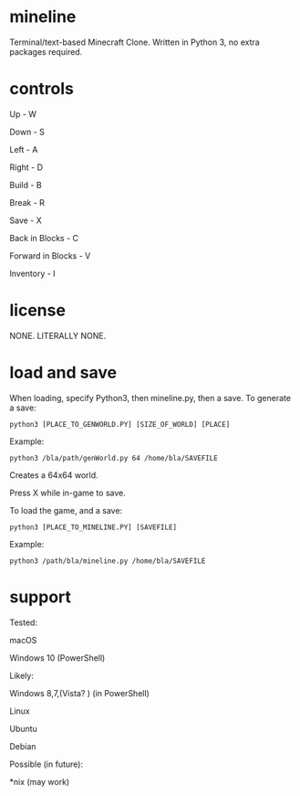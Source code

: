 # mineline
Terminal/text-based Minecraft Clone. Written in Python 3, no extra packages required. 
# controls
Up                - W

Down              - S

Left              - A

Right             - D

Build             - B

Break             - R

Save              - X

Back in Blocks    - C

Forward in Blocks - V

Inventory         - I

# license
NONE. LITERALLY NONE. 

# load and save
When loading, specify Python3, then mineline.py, then a save. To generate a save:

`python3 [PLACE_TO_GENWORLD.PY] [SIZE_OF_WORLD] [PLACE]`

Example:

`python3 /bla/path/genWorld.py 64 /home/bla/SAVEFILE`

Creates a 64x64 world. 

Press X while in-game to save. 

To load the game, and a save:

`python3 [PLACE_TO_MINELINE.PY] [SAVEFILE]`

Example:

`python3 /path/bla/mineline.py /home/bla/SAVEFILE`

# support
Tested:

macOS

Windows 10 (PowerShell)

Likely:

Windows 8,7,(Vista? ) (in PowerShell)

Linux

Ubuntu

Debian

Possible (in future):

\*nix (may work)
